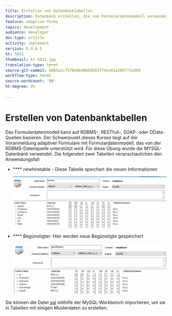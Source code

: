 ```yaml
---
title: Erstellen von Datenbanktabellen
description: Datenbank erstellen, die vom Formulardatenmodell verwendet wird
feature: adaptive-forms
topics: development
audience: developer
doc-type: article
activity: implement
version: 6.4,6.5
kt: 5811
thumbnail: kt-5811.jpg
translation-type: tm+mt
source-git-commit: b085a2c75f8e0b4860d503774ea01a108773ad09
workflow-type: tm+mt
source-wordcount: '99'
ht-degree: 0%

---
```



# Erstellen von Datenbanktabellen

Das Formulardatenmodell kann auf RDBMS-, RESTfull-, SOAP- oder OData-Quellen basieren. Der Schwerpunkt dieses Kurses liegt auf der Voranmeldung adaptiver Formulare mit Formulardatenmodell, das von der RDBMS-Datenquelle unterstützt wird. Für diese Übung wurde die MYSQL-Datenbank verwendet. Die folgenden zwei Tabellen veranschaulichen den Anwendungsfall

* **** newhiretable - Diese Tabelle speichert die neuen Informationen

   ![newhire](assets/newhire-table.png)


* **** Begünstigter: Hier werden neue Begünstigte gespeichert

   ![Begünstigte](assets/beneficiaries-table.png)

Sie können die Datei [sql](assets/db-schema.sql) mithilfe der MySQL-Workbench importieren, um sie in Tabellen mit einigen Musterdaten zu erstellen.